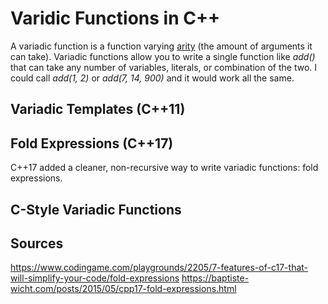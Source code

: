 # Varidic Functions in C++
A variadic function is a function varying [arity](https://en.wikipedia.org/wiki/Arity) (the amount of arguments it can take). Variadic functions allow you to write a single 
function like _add()_ that can take any number of variables, literals, or combination of the two. I could call _add(1, 2)_ or _add(7, 14, 900)_ and it would work all the same.

## Variadic Templates (C++11)

## Fold Expressions (C++17)
C++17 added a cleaner, non-recursive way to write variadic functions: fold expressions.

## C-Style Variadic Functions

## Sources

https://www.codingame.com/playgrounds/2205/7-features-of-c17-that-will-simplify-your-code/fold-expressions
https://baptiste-wicht.com/posts/2015/05/cpp17-fold-expressions.html
